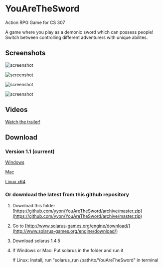 # YouAreTheSword
Action RPG Game for CS 307

A game where you play as a demonic sword which can possess people!
Switch between controlling different adventurers with unique abilites.

## Screenshots

![screenshot](http://i.imgur.com/QjGfRlU.png)

![screenshot](http://i.imgur.com/PvWdBnO.png)

![screenshot](http://i.imgur.com/tBeMMmL.png)

![screenshot](http://i.imgur.com/WOARDhp.png)

## Videos

[Watch the trailer!](https://youtu.be/3aK1HRGCCQY)

## Download

### Version 1.1 (current)
[Windows](https://drive.google.com/file/d/0Bwum1DVR9SNNbktrLVZ1YWx0Sm8/view?usp=sharing)

[Mac](https://drive.google.com/file/d/0Bwum1DVR9SNNY0hKaFVpZlBRRWs/view?usp=sharing)

[Linux x64](https://drive.google.com/file/d/0Bwum1DVR9SNNR1hoZkpFek5keDA/view?usp=sharing)

### Or download the latest from this github repository

1. Download this folder [https://github.com/yyon/YouAreTheSword/archive/master.zip](https://github.com/yyon/YouAreTheSword/archive/master.zip)
2. Go to [http://www.solarus-games.org/engine/download/](http://www.solarus-games.org/engine/download/)
3. Download solarus 1.4.5
4. If Windows or Mac: Put solarus in the folder and run it

    If Linux: Install, run "solarus_run /path/to/YouAreTheSword" in terminal
